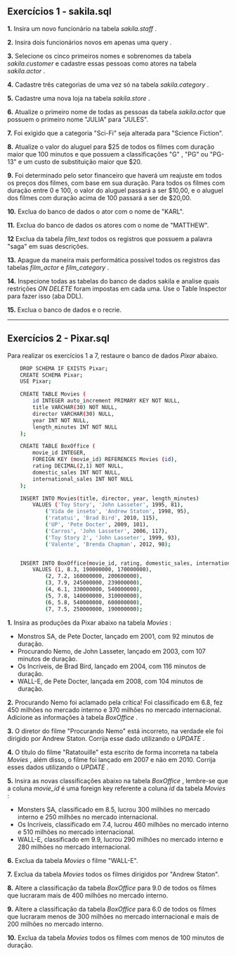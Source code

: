 ## Exercícios 1 - sakila.sql

**1.** Insira um novo funcionário na tabela *sakila.staff* .

**2.** Insira dois funcionários novos em apenas uma query .

**3.** Selecione os cinco primeiros nomes e sobrenomes da tabela *sakila.customer* e cadastre essas pessoas como atores na tabela *sakila.actor* .

**4.** Cadastre três categorias de uma vez só na tabela *sakila.category* .

**5.** Cadastre uma nova loja na tabela *sakila.store* .

**6.** Atualize o primeiro nome de todas as pessoas da tabela *sakila.actor* que possuem o primeiro nome "JULIA" para "JULES".

**7.** Foi exigido que a categoria "Sci-Fi" seja alterada para "Science Fiction".

**8.** Atualize o valor do aluguel para $25 de todos os filmes com duração maior que 100 minutos e que possuem a classificações "G" , "PG" ou "PG-13" e um custo de substituição maior que $20.

**9.** Foi determinado pelo setor financeiro que haverá um reajuste em todos os preços dos filmes, com base em sua duração. Para todos os filmes com duração entre 0 e 100, o valor do aluguel passará a ser $10,00, e o aluguel dos filmes com duração acima de 100 passará a ser de $20,00.

**10.** Exclua do banco de dados o ator com o nome de "KARL".

**11.** Exclua do banco de dados os atores com o nome de "MATTHEW".

**12** Exclua da tabela *film_text* todos os registros que possuem a palavra "saga" em suas descrições.

**13.** Apague da maneira mais performática possível todos os registros das tabelas *film_actor* e *film_category* .

**14.** Inspecione todas as tabelas do banco de dados sakila e analise quais restrições *ON DELETE* foram impostas em cada uma. Use o Table Inspector para fazer isso (aba DDL).

**15.** Exclua o banco de dados e o recrie.

---

## Exercícios 2 - Pixar.sql
Para realizar os exercícios 1 a 7, restaure o banco de dados *Pixar* abaixo.

```sh
    DROP SCHEMA IF EXISTS Pixar;
    CREATE SCHEMA Pixar;
    USE Pixar;

    CREATE TABLE Movies (
        id INTEGER auto_increment PRIMARY KEY NOT NULL,
        title VARCHAR(30) NOT NULL,
        director VARCHAR(30) NULL,
        year INT NOT NULL,
        length_minutes INT NOT NULL
    );

    CREATE TABLE BoxOffice (
        movie_id INTEGER,
        FOREIGN KEY (movie_id) REFERENCES Movies (id),
        rating DECIMAL(2,1) NOT NULL,
        domestic_sales INT NOT NULL,
        international_sales INT NOT NULL
    );

    INSERT INTO Movies(title, director, year, length_minutes)
        VALUES ('Toy Story', 'John Lasseter', 1995, 81),
            ('Vida de inseto', 'Andrew Staton', 1998, 95),
            ('ratatui', 'Brad Bird', 2010, 115),
            ('UP', 'Pete Docter', 2009, 101),
            ('Carros', 'John Lasseter', 2006, 117),
            ('Toy Story 2', 'John Lasseter', 1999, 93),
            ('Valente', 'Brenda Chapman', 2012, 98);


    INSERT INTO BoxOffice(movie_id, rating, domestic_sales, international_sales)
        VALUES (1, 8.3, 190000000, 170000000),
            (2, 7.2, 160000000, 200600000),
            (3, 7.9, 245000000, 239000000),
            (4, 6.1, 330000000, 540000000),
            (5, 7.8, 140000000, 310000000),
            (6, 5.8, 540000000, 600000000),
            (7, 7.5, 250000000, 190000000);
```

**1.** Insira as produções da Pixar abaixo na tabela *Movies* :
* Monstros SA, de Pete Docter, lançado em 2001, com 92 minutos de duração.
* Procurando Nemo, de John Lasseter, lançado em 2003, com 107 minutos de duração.
* Os Incríveis, de Brad Bird, lançado em 2004, com 116 minutos de duração.
* WALL-E, de Pete Docter, lançada em 2008, com 104 minutos de duração.

**2.** Procurando Nemo foi aclamado pela crítica! Foi classificado em 6.8, fez 450 milhões no mercado interno e 370 milhões no mercado internacional. Adicione as informações à tabela *BoxOffice* .

**3.** O diretor do filme "Procurando Nemo" está incorreto, na verdade ele foi dirigido por Andrew Staton. Corrija esse dado utilizando o *UPDATE* .

**4.** O título do filme "Ratatouille" esta escrito de forma incorreta na tabela *Movies* , além disso, o filme foi lançado em 2007 e não em 2010. Corrija esses dados utilizando o *UPDATE* .

**5.** Insira as novas classificações abaixo na tabela *BoxOffice* , lembre-se que a coluna *movie_id* é uma foreign key referente a coluna *id* da tabela *Movies* :
* Monsters SA, classificado em 8.5, lucrou 300 milhões no mercado interno e 250 milhões no mercado internacional.
* Os Incríveis, classificado em 7.4, lucrou 460 milhões no mercado interno e 510 milhões no mercado internacional.
* WALL-E, classificado em 9.9, lucrou 290 milhões no mercado interno e 280 milhões no mercado internacional.

**6.** Exclua da tabela *Movies* o filme "WALL-E".

**7.** Exclua da tabela *Movies* todos os filmes dirigidos por "Andrew Staton".

**8.** Altere a classificação da tabela *BoxOffice* para 9.0 de todos os filmes que lucraram mais de 400 milhões no mercado interno.

**9.** Altere a classificação da tabela *BoxOffice* para 6.0 de todos os filmes que lucraram menos de 300 milhões no mercado internacional e mais de 200 milhões no mercado interno.

**10.** Exclua da tabela *Movies* todos os filmes com menos de 100 minutos de duração.
